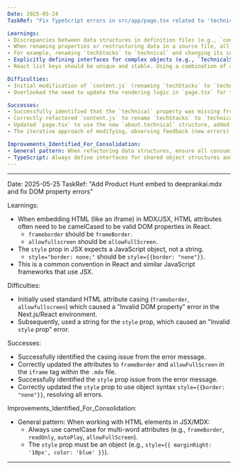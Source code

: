 ```yaml
---
Date: 2025-05-24
TaskRef: "Fix TypeScript errors in src/app/page.tsx related to 'technical' property and implicit 'any' types"

Learnings:
- Discrepancies between data structures in definition files (e.g., `content.js`) and consuming files (e.g., `page.tsx`) are a common source of 'property does not exist' errors in TypeScript.
- When renaming properties or restructuring data in a source file, all dependent components must be updated to reflect these changes in both property access and rendering logic.
- For example, renaming `techStacks` to `technical` and changing its internal structure from separate arrays (frontend, backend) to a single `skills` array required significant updates in `page.tsx`.
- Explicitly defining interfaces for complex objects (e.g., `TechnicalSkill`, `ImageProps`) and typing parameters in callback functions (e.g., `.map((item: Type, index: number) => ...)`) is crucial for catching type errors early and improving code maintainability.
- React list keys should be unique and stable. Using a combination of a unique property and index (e.g., `${skill.title}-${index}`) is a common pattern.

Difficulties:
- Initial modification of `content.js` (renaming `techStacks` to `technical` and restructuring) led to new errors in `page.tsx` because the old rendering logic for `techStacks` was still present and incompatible. This required a second pass on `page.tsx` to remove the obsolete code block and correctly implement the rendering for the new `technical.skills` structure.
- Overlooked the need to update the rendering logic in `page.tsx` for the `techStacks` (now `technical`) section in the first pass. The old code iterated over `frontend`, `backend`, `Integrations` separately, while the new structure is a single `skills` array.

Successes:
- Successfully identified that the `technical` property was missing from the `about` object in `content.js` and that `techStacks` was the intended data.
- Correctly refactored `content.js` to rename `techStacks` to `technical` and restructure its content into a `skills` array as expected by `page.tsx`.
- Updated `page.tsx` to use the new `about.technical` structure, added the `TechnicalSkill` interface, and provided explicit types for map callback parameters, resolving all reported TypeScript errors.
- The iterative approach of modifying, observing feedback (new errors), and then further refining proved effective.

Improvements_Identified_For_Consolidation:
- General pattern: When refactoring data structures, ensure all consuming code is updated simultaneously or in close succession to avoid cascading errors. Pay attention to both property access and rendering logic.
- TypeScript: Always define interfaces for shared object structures and use explicit types for function parameters, especially in callbacks.
---
```

---
Date: 2025-05-25
TaskRef: "Add Product Hunt embed to deeprankai.mdx and fix DOM property errors"

Learnings:
- When embedding HTML (like an iframe) in MDX/JSX, HTML attributes often need to be camelCased to be valid DOM properties in React.
  - `frameborder` should be `frameBorder`.
  - `allowfullscreen` should be `allowFullScreen`.
- The `style` prop in JSX expects a JavaScript object, not a string.
  - `style="border: none;"` should be `style={{border: "none"}}`.
- This is a common convention in React and similar JavaScript frameworks that use JSX.

Difficulties:
- Initially used standard HTML attribute casing (`frameborder`, `allowfullscreen`) which caused a "Invalid DOM property" error in the Next.js/React environment.
- Subsequently, used a string for the `style` prop, which caused an "Invalid `style` prop" error.

Successes:
- Successfully identified the casing issue from the error message.
- Correctly updated the attributes to `frameBorder` and `allowFullScreen` in the `iframe` tag within the `.mdx` file.
- Successfully identified the `style` prop issue from the error message.
- Correctly updated the `style` prop to use object syntax `style={{border: "none"}}`, resolving all errors.

Improvements_Identified_For_Consolidation:
- General pattern: When working with HTML elements in JSX/MDX:
    - Always use camelCase for multi-word attributes (e.g., `frameBorder`, `readOnly`, `autoPlay`, `allowFullScreen`).
    - The `style` prop must be an object (e.g., `style={{ marginRight: '10px', color: 'blue' }}`).
---
